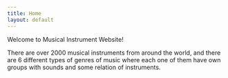 ```yaml
---
title: Home
layout: default
---
```

<p>Welcome to Musical Instrument Website!</p>

<p>There are over 2000 musical instruments from around the world, and there are 6 different types of genres of music where each one of them have own groups with sounds and some relation of instruments.</p>

